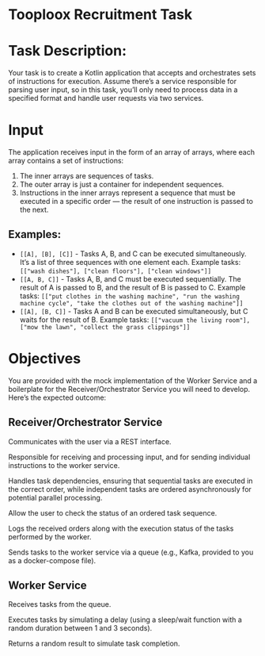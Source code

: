 # Tooploox Recruitment Task

# Task Description:

Your task is to create a Kotlin application that accepts and orchestrates sets of instructions for execution. Assume there’s a service responsible for parsing user input, so in this task, you’ll only need to process data in a specified format and handle user requests via two services.

# Input

The application receives input in the form of an array of arrays, where each array contains a set of instructions:

1. The inner arrays are sequences of tasks.
1. The outer array is just a container for independent sequences.
1. Instructions in the inner arrays represent a sequence that must be executed in a specific order — the result of one instruction is passed to the next.

## Examples:

- `[[A], [B], [C]]` - Tasks A, B, and C can be executed simultaneously. It’s a list of three sequences with one element each.
Example tasks: `[["wash dishes"], ["clean floors"], ["clean windows"]]`
- `[[A, B, C]]` - Tasks A, B, and C must be executed sequentially. The result of A is passed to B, and the result of B is passed to C.
Example tasks: `[["put clothes in the washing machine", "run the washing machine cycle", "take the clothes out of the washing machine"]]`
- `[[A], [B, C]]` - Tasks A and B can be executed simultaneously, but C waits for the result of B.
Example tasks: `[["vacuum the living room"], ["mow the lawn", "collect the grass clippings"]]`

# Objectives

You are provided with the mock implementation of the Worker Service and a boilerplate for the Receiver/Orchestrator Service you will need to develop. Here’s the expected outcome:

## Receiver/Orchestrator Service

Communicates with the user via a REST interface.

Responsible for receiving and processing input, and for sending individual instructions to the worker service.

Handles task dependencies, ensuring that sequential tasks are executed in the correct order, while independent tasks are ordered asynchronously for potential parallel processing.

Allow the user to check the status of an ordered task sequence.

Logs the received orders along with the execution status of the tasks performed by the worker.

Sends tasks to the worker service via a queue (e.g., Kafka, provided to you as a docker-compose file).


## Worker Service

Receives tasks from the queue.

Executes tasks by simulating a delay (using a sleep/wait function with a random duration between 1 and 3 seconds).

Returns a random result to simulate task completion.

